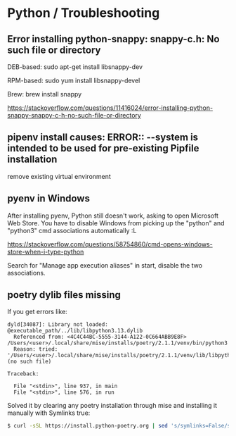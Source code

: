 # Python / Troubleshooting

## Error installing python-snappy: snappy-c.h: No such file or directory

DEB-based: sudo apt-get install libsnappy-dev

RPM-based: sudo yum install libsnappy-devel

Brew: brew install snappy

https://stackoverflow.com/questions/11416024/error-installing-python-snappy-snappy-c-h-no-such-file-or-directory


## pipenv install causes: ERROR:: --system is intended to be used for pre-existing Pipfile installation

remove existing virtual environment

## pyenv in Windows

After installing pyenv, Python still doesn't work, asking to open Microsoft Web Store.
You have to disable Windows from picking up the "python" and "python3" cmd associations automatically :L

https://stackoverflow.com/questions/58754860/cmd-opens-windows-store-when-i-type-python

Search for "Manage app execution aliases" in start, disable the two associations.


## poetry dylib files missing

If you get errors like:
```
dyld[34087]: Library not loaded: @executable_path/../lib/libpython3.13.dylib
  Referenced from: <4C4C44BC-5555-3144-A122-0C664ABB9E8F> /Users/<user>/.local/share/mise/installs/poetry/2.1.1/venv/bin/python3
  Reason: tried: '/Users/<user>/.local/share/mise/installs/poetry/2.1.1/venv/lib/libpython3.13.dylib' (no such file)

Traceback:

  File "<stdin>", line 937, in main
  File "<stdin>", line 576, in run
```

Solved it by clearing any poetry installation through mise and installing it manually with Symlinks true:
```bash
$ curl -sSL https://install.python-poetry.org | sed 's/symlinks=False/symlinks=True/' | python3 -
```






